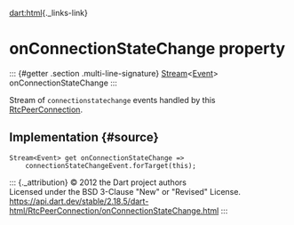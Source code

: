 [dart:html](../../dart-html/dart-html-library){._links-link}

onConnectionStateChange property
================================

::: {#getter .section .multi-line-signature}
[Stream](../../dart-async/stream-class)\<[Event](../event-class)\>
onConnectionStateChange
:::

Stream of `connectionstatechange` events handled by this
[RtcPeerConnection](../rtcpeerconnection-class).

Implementation {#source}
--------------

``` {.language-dart data-language="dart"}
Stream<Event> get onConnectionStateChange =>
    connectionStateChangeEvent.forTarget(this);
```

::: {._attribution}
© 2012 the Dart project authors\
Licensed under the BSD 3-Clause \"New\" or \"Revised\" License.\
<https://api.dart.dev/stable/2.18.5/dart-html/RtcPeerConnection/onConnectionStateChange.html>
:::
